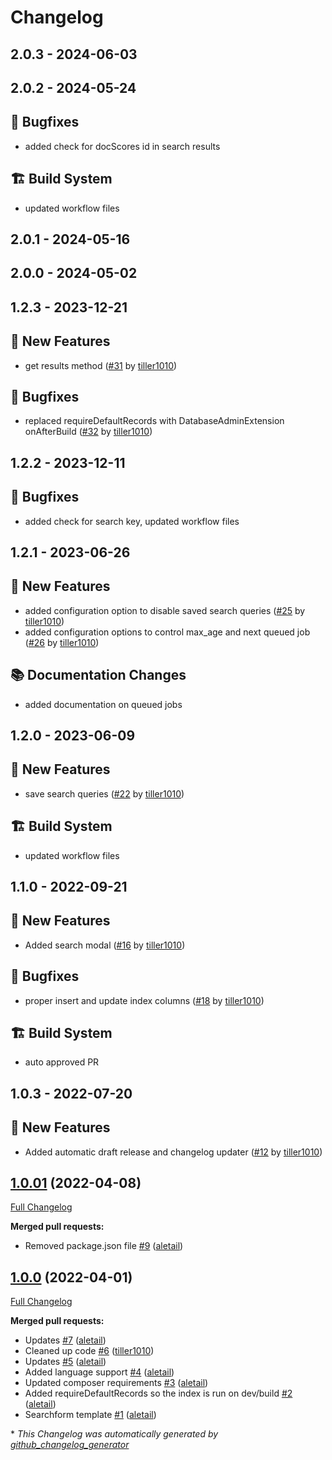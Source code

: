 # Changelog

## 2.0.3 - 2024-06-03




## 2.0.2 - 2024-05-24
## 🐛 Bugfixes
- added check for docScores id in search results

## 🏗️ Build System
- updated workflow files



## 2.0.1 - 2024-05-16




## 2.0.0 - 2024-05-02




## 1.2.3 - 2023-12-21
## 🎉 New Features
- get results method ([#31](https://github.com/werkbot/silverstripe-module-search/pull/31) by [tiller1010](https://github.com/tiller1010))

## 🐛 Bugfixes
- replaced requireDefaultRecords with DatabaseAdminExtension onAfterBuild ([#32](https://github.com/werkbot/silverstripe-module-search/pull/32) by [tiller1010](https://github.com/tiller1010))



## 1.2.2 - 2023-12-11
## 🐛 Bugfixes
- added check for search key, updated workflow files



## 1.2.1 - 2023-06-26
## 🎉 New Features
- added configuration option to disable saved search queries ([#25](https://github.com/werkbot/silverstripe-module-search/pull/25) by [tiller1010](https://github.com/tiller1010))
- added configuration options to control max_age and next queued job ([#26](https://github.com/werkbot/silverstripe-module-search/pull/26) by [tiller1010](https://github.com/tiller1010))

## 📚 Documentation Changes
- added documentation on queued jobs



## 1.2.0 - 2023-06-09
## 🎉 New Features
- save search queries ([#22](https://github.com/werkbot/silverstripe-module-search/pull/22) by [tiller1010](https://github.com/tiller1010))

## 🏗️ Build System
- updated workflow files



## 1.1.0 - 2022-09-21
## 🎉 New Features
- Added search modal ([#16](https://github.com/werkbot/silverstripe-module-search/pull/16) by [tiller1010](https://github.com/tiller1010))

## 🐛 Bugfixes
- proper insert and update index columns ([#18](https://github.com/werkbot/silverstripe-module-search/pull/18) by [tiller1010](https://github.com/tiller1010))

## 🏗️ Build System
- auto approved PR



## 1.0.3 - 2022-07-20
## 🎉 New Features
- Added automatic draft release and changelog updater ([#12](https://github.com/werkbot/silverstripe-module-search/pull/12) by [tiller1010](https://github.com/tiller1010))



## [1.0.01](https://github.com/werkbot/silverstripe-module-search/tree/1.0.01) (2022-04-08)

[Full Changelog](https://github.com/werkbot/silverstripe-module-search/compare/1.0.0...1.0.01)

**Merged pull requests:**

- Removed package.json file [\#9](https://github.com/werkbot/silverstripe-module-search/pull/9) ([aletail](https://github.com/aletail))

## [1.0.0](https://github.com/werkbot/silverstripe-module-search/tree/1.0.0) (2022-04-01)

[Full Changelog](https://github.com/werkbot/silverstripe-module-search/compare/6fcb2a100e3f984555972156dc6909b102f437e8...1.0.0)

**Merged pull requests:**

- Updates [\#7](https://github.com/werkbot/silverstripe-module-search/pull/7) ([aletail](https://github.com/aletail))
- Cleaned up code [\#6](https://github.com/werkbot/silverstripe-module-search/pull/6) ([tiller1010](https://github.com/tiller1010))
- Updates [\#5](https://github.com/werkbot/silverstripe-module-search/pull/5) ([aletail](https://github.com/aletail))
- Added language support [\#4](https://github.com/werkbot/silverstripe-module-search/pull/4) ([aletail](https://github.com/aletail))
- Updated composer requirements [\#3](https://github.com/werkbot/silverstripe-module-search/pull/3) ([aletail](https://github.com/aletail))
- Added requireDefaultRecords so the index is run on dev/build [\#2](https://github.com/werkbot/silverstripe-module-search/pull/2) ([aletail](https://github.com/aletail))
- Searchform template [\#1](https://github.com/werkbot/silverstripe-module-search/pull/1) ([aletail](https://github.com/aletail))



\* *This Changelog was automatically generated by [github_changelog_generator](https://github.com/github-changelog-generator/github-changelog-generator)*
